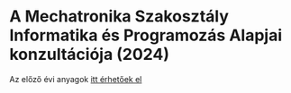 # A Mechatronika Szakosztály Informatika és Programozás Alapjai konzultációja (2024)

Az előző évi anyagok [itt érhetőek el](https://github.com/GraffJoco/MSZO-IPA-2023)
